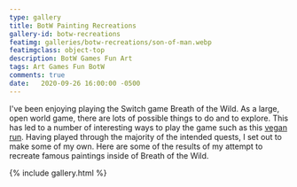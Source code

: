 ```yaml
---
type: gallery
title: BotW Painting Recreations
gallery-id: botw-recreations
featimg: galleries/botw-recreations/son-of-man.webp
featimgclass: object-top
description: BotW Games Fun Art
tags: Art Games Fun BotW
comments: true
date:   2020-09-26 16:00:00 -0500
---
```

I've been enjoying playing the Switch game Breath of the Wild.  As a large, open world game, there are lots of possible things to do and to explore. This has led to a number of interesting ways to play the game such as this [vegan run](https://michellewesterlaken.com/2017/05/24/breath-of-the-wild-vegan-run/).  Having played through the majority of the intended quests, I set out to make some of my own.  Here are some of the results of my attempt to recreate famous paintings inside of Breath of the Wild.

{% include gallery.html %}